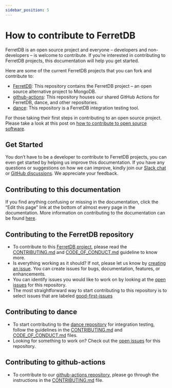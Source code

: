 ```yaml
---
sidebar_position: 5
---
```


# How to contribute to FerretDB

FerretDB is an open source project and everyone – developers and non-developers – is welcome to contribute.
If you’re interested in contributing to FerretDB projects, this documentation will help you get started.

Here are some of the current FerretDB projects that you can fork and contribute to:

* [FerretDB](https://github.com/FerretDB/FerretDB): This repository contains the FerretDB project – an open source alternative project to MongoDB.
* [github-actions](https://github.com/FerretDB/github-actions): This repository houses our shared GitHub Actions for FerretDB, dance, and other repositories.
* [dance](https://github.com/FerretDB/dance): This repository is a FerretDB integration testing tool.

For those taking their first steps in contributing to an open source project.
Please take a look at this post on [how to contribute to open source software](https://www.ferretdb.io/how-to-contribute-to-open-source-2022/).

## Get Started

You don’t have to be a developer to contribute to FerretDB projects, you can even get started by helping us improve this documentation.
If you have any questions or suggestions on how we can improve, kindly join our [Slack chat](/intro/#community) or [GitHub discussions](https://github.com/FerretDB/FerretDB/discussions).
We appreciate your feedback.

## Contributing to this documentation

If you find anything confusing or missing in the documentation, click the “Edit this page” link at the bottom of almost every page in the documentation.
More information on contributing to the documentation can be found [here](https://github.com/FerretDB/FerretDB/blob/main/CONTRIBUTING.md#contributing-documentation).

## Contributing to the FerretDB repository

* To contribute to this [FerretDB project](https://github.com/FerretDB/FerretDB/), please read the [CONTRIBUTING.md](https://github.com/FerretDB/FerretDB/blob/main/CONTRIBUTING.md) and [CODE_OF_CONDUCT.md](https://github.com/FerretDB/FerretDB/blob/main/CODE_OF_CONDUCT.md) guideline to know more.
* Is everything working as it should?
If not, please let us know by [creating an issue](https://github.com/FerretDB/FerretDB/issues/new/choose).
You can create issues for bugs, documentation, features, or enhancements.
* You can identify issues you would like to work on by looking at the [open issues](https://github.com/FerretDB/FerretDB/issues) for this repository.
* The most straightforward way to start contributing to this repository is to select issues that are labeled [good-first-issues](https://github.com/FerretDB/FerretDB/contribute)

## Contributing to dance

* To start contributing to the [dance repository](https://github.com/FerretDB/github-actions) for integration testing, follow the guidelines in the [CONTRIBUTING.md](https://github.com/FerretDB/dance/blob/main/CONTRIBUTING.md) and [CODE_OF_CONDUCT.md](https://github.com/FerretDB/dance/blob/main/CODE_OF_CONDUCT.md) files.
* Looking for something to work on?
Check out the [open issues](https://github.com/FerretDB/dance/issues) for this repository.

## Contributing to github-actions

* To contribute to our [github-actions repository](https://github.com/FerretDB/github-actions/), please go through the instructions in the [CONTRIBUTING.md](https://github.com/FerretDB/github-actions/blob/main/CONTRIBUTING.md) file.
